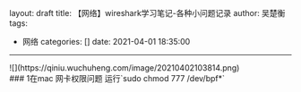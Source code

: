 layout: draft
title: 【网络】wireshark学习笔记-各种小问题记录
author: 吴楚衡
tags:
  - 网络
categories: []
date: 2021-04-01 18:35:00
---
<div center>
  ![](https://qiniu.wuchuheng.com/image/20210402103814.png)

  </div>
### 1在mac 网卡权限问题
运行`sudo chmod 777 /dev/bpf*`

<!--more-->